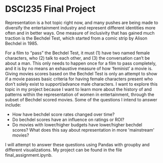 # DSCI235 Final Project
Representation is a hot topic right now, and many pushes are being made to diversify the
entertainment industry and represent different identities more often and in better ways. One
measure of inclusivity that has gained much traction is the Bechdel Test, which started from a
comic strip by Alison Bechdel in 1985.

For a film to “pass” the Bechdel Test, it must (1) have two named female characters, who
(2) talk to each other, and (3) the conversation can’t be about a man. This only needs to happen
once for a film to pass completely, and it is by no means an exhaustive measure of how
‘feminist’ a movie is. Giving movies scores based on the Bechdel Test is only an attempt to show
if a movie passes basic criteria for having female characters present who don’t solely exist to
support/advance male characters. I want to explore this topic in my project because I want to
learn more about the history of and patterns within the representation of women in entertainment,
through the subset of Bechdel scored movies. Some of the questions I intend to answer include:

* How have bechdel score rates changed over time?
* Do bechdel scores have an influence on ratings or ROI?
* Do movies with lower/higher budgets have lower/higher bechdel scores? What does this say about representation in more 'mainstream' movies?

I will attempt to answer these questions using Pandas with groupby and different visualizations. My project can be found in the file final_assignment.ipynb.

